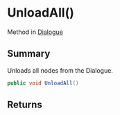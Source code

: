 # UnloadAll()

Method in [Dialogue](/api/csharp/yarn.dialogue.md)

## Summary


Unloads all nodes from the Dialogue.


```csharp
public void UnloadAll()
```

## Returns



